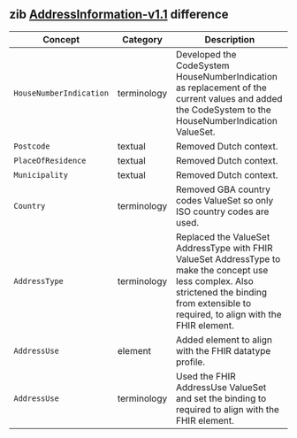 ## zib [AddressInformation-v1.1](https://zibs.nl/wiki/AddressInformation-v1.1(2020EN)) difference

| Concept         | Category          | Description                             | 
|-----------------|-------------------|-----------------------------------------|
|`HouseNumberIndication` | terminology | Developed the CodeSystem HouseNumberIndication as replacement of the current values and added the CodeSystem to the HouseNumberIndication ValueSet. |
|`Postcode` | textual | Removed Dutch context.|
|`PlaceOfResidence` | textual | Removed Dutch context.|
|`Municipality` | textual | Removed Dutch context. |
|`Country` | terminology | Removed GBA country codes ValueSet so only ISO country codes are used.|
|`AddressType` | terminology | Replaced the ValueSet AddressType with FHIR ValueSet AddressType to make the concept use less complex. Also strictened the binding from extensible to required, to align with the FHIR element. |
|`AddressUse` | element | Added element to align with the FHIR datatype profile. |
|`AddressUse` | terminology | Used the FHIR AddressUse ValueSet  and set the binding to required to align with the FHIR element. |

